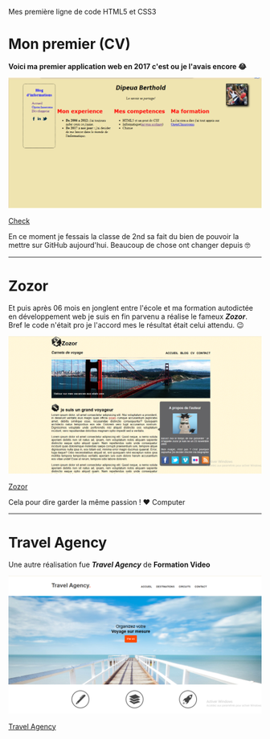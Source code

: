 Mes première ligne de code HTML5 et CSS3

# Mon premier (CV)

**Voici ma premier application web en 2017 c'est ou je l'avais encore  😂**

![cv](./cv.png)

[Check](https://github.com/Berthold-au/old-webs-projects/tree/main/Old%20CV)

En ce moment je fessais la classe de 2nd sa fait du bien de pouvoir la mettre sur GitHub aujourd'hui. Beaucoup de chose ont changer depuis 🤓

---
# Zozor

Et puis après 06 mois en jonglent entre l'école et ma formation autodictée en développement web je suis en fin parvenu a réalise le fameux **_Zozor_**.
Bref le code n'était pro je l'accord mes le résultat était celui attendu. 😉

![zozor.png](./zozor.png)

[Zozor](https://github.com/Berthold-au/old-webs-projects/tree/main/Zozor)

Cela pour dire garder la même passion ! ❤️ Computer

---
# Travel Agency

Une autre réalisation fue **_Travel Agency_**  de **Formation Video**

![travel](./travel.png)

[Travel Agency](https://github.com/Berthold-au/old-webs-projects/tree/main/Travel%20Agency)
